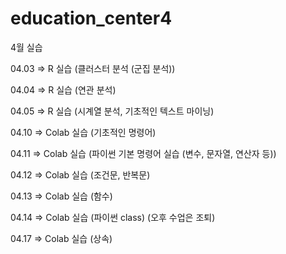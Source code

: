# education_center4

4월 실습

04.03 => R 실습 (클러스터 분석 (군집 분석))

04.04 => R 실습 (연관 분석)

04.05 => R 실습 (시계열 분석, 기초적인 텍스트 마이닝)

04.10 => Colab 실습 (기초적인 명령어)

04.11 => Colab 실습 (파이썬 기본 명령어 실습 (변수, 문자열, 연산자 등))

04.12 => Colab 실습 (조건문, 반복문)

04.13 => Colab 실습 (함수)

04.14 => Colab 실습 (파이썬 class) (오후 수업은 조퇴)

04.17 => Colab 실습 (상속)
